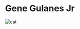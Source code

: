 # Gene Gulanes Jr
![cat](https://upload.wikimedia.org/wikipedia/commons/thumb/3/3a/Cat03.jpg/1200px-Cat03.jpg)

